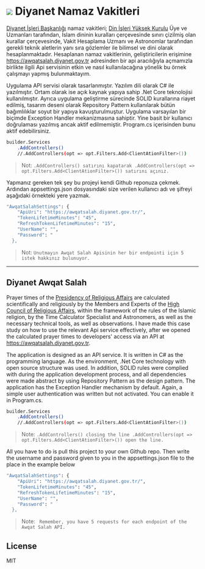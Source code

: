 # ![](https://upload.wikimedia.org/wikipedia/commons/thumb/4/46/Diyanet_%C4%B0%C5%9Fleri_Ba%C5%9Fkanl%C4%B1%C4%9F%C4%B1_yeni_logo.svg/64px-Diyanet_%C4%B0%C5%9Fleri_Ba%C5%9Fkanl%C4%B1%C4%9F%C4%B1_yeni_logo.svg.png) Diyanet Namaz Vakitleri 

[Diyanet İşleri Başkanlığı](https://www.diyanet.gov.tr/) namaz vakitleri; [Din İşleri Yüksek Kurulu](https://kurul.diyanet.gov.tr/) Üye ve Uzmanları tarafından, İslam dininin kuralları çerçevesinde sınırı çizilmiş olan kurallar çerçevesinde, Vakit Hesaplama Uzmanı ve Astronomlar tarafından gerekli teknik aletlerin yanı sıra gözlemler ile bilimsel ve dini olarak hesaplanmaktadır. Hesaplanan namaz vakitlerinin, geliştiricilerin erişimine https://awqatsalah.diyanet.gov.tr adresinden bir api aracılığıyla açmamızla birlikte ilgili Api servisinin etkin ve nasıl kullanılacağına yönelik bu örnek çalışmayı yapmış bulunmaktayım. 

Uygulama API servisi olarak tasarlanmıştır. Yazılım dili olarak C# ile yazılmıştır. Ortam olarak ise açık kaynak yapıya sahip .Net Core  teknolojisi kullanılmıştır. Ayrıca uygulama geliştirme sürecinde SOLID kurallarına riayet edilmiş, tasarım deseni olarak Repository Pattern kullanılarak bütün bağımlılıklar soyut bir yapıya kavuşturulmuştur. Uygulama varsayılan bir biçimde Exception Handler mekanizmasına sahiptir. Yine basit bir kullanıcı doğrulaması yazılmış ancak aktif edilmemiştir. Program.cs içerisinden bunu aktif edebilirsiniz. 
```sh
builder.Services
    .AddControllers()
    //.AddControllers(opt => opt.Filters.Add<ClientAtionFilter>())
```
> Not: `.AddControllers() satırını kapatarak .AddControllers(opt => opt.Filters.Add<ClientAtionFilter>()) satırını açınız.`

Yapmanız gereken tek şey bu projeyi kendi Github reponuza çekmek. Ardından appsettings.json dosyasındaki size verilen kullanıcı adı ve şifreyi aşağıdaki örnekteki yere yazmak.

```sh
"AwqatSalahSettings": {
    "ApiUri": "https://awqatsalah.diyanet.gov.tr/",
    "TokenLifetimeMinutes": "45",
    "RefreshTokenLifetimeMinutes": "15",
    "UserName": "",
    "Password": "
  },
```
> Not: `Unutmayın Awqat Salah Apisinin her bir endpointi için 5 istek hakkınız bulunuyor.`
---------------------------------------------

## Diyanet Awqat Salah

Prayer times of the [Presidency of Religious Affairs](https://www.diyanet.gov.tr/) are calculated scientifically and religiously by the Members and Experts of the [High Council of Religious Affairs](https://kurul.diyanet.gov.tr/), within the framework of the rules of the Islamic religion, by the Time Calculator Specialist and Astronomers, as well as the necessary technical tools, as well as observations. 
I have made this case study on how to use the relevant Api service effectively, after we opened the calculated prayer times to developers' access via an API at https://awqatsalah.diyanet.gov.tr.

The application is designed as an API service. It is written in C# as the programming language. As the environment, .Net Core technology with open source structure was used. In addition, SOLID rules were complied with during the application development process, and all dependencies were made abstract by using Repository Pattern as the design pattern. The application has the Exception Handler mechanism by default. Again, a simple user authentication was written but not activated. You can enable it in Program.cs.
```sh
builder.Services
    .AddControllers()
    //.AddControllers(opt => opt.Filters.Add<ClientAtionFilter>())
```
> Note: `.AddControllers() closing the line .AddControllers(opt => opt.Filters.Add<ClientAtionFilter>()) open the line.`

All you have to do is pull this project to your own Github repo. Then write the username and password given to you in the appsettings.json file to the place in the example below

```sh
"AwqatSalahSettings": {
    "ApiUri": "https://awqatsalah.diyanet.gov.tr/",
    "TokenLifetimeMinutes": "45",
    "RefreshTokenLifetimeMinutes": "15",
    "UserName": "",
    "Password": "
  },
```
> Note: ` Remember, you have 5 requests for each endpoint of the Awqat Salah API.`

## License
MIT
